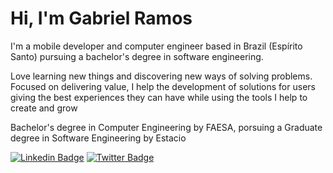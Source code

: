 <!--
**whosramos/whosramos** is a ✨ _special_ ✨ repository because its `README.md` (this file) appears on your GitHub profile.

Here are some ideas to get you started:

- 🔭 I’m currently working on ...
- 🌱 I’m currently learning ...
- 👯 I’m looking to collaborate on ...
- 🤔 I’m looking for help with ...
- 💬 Ask me about ...
- 📫 How to reach me: ...
- 😄 Pronouns: ...
- ⚡ Fun fact: ...
-->

<!-- TITLE -->
<h1 align="left"> Hi, I'm Gabriel Ramos</h1>

<!-- STATS -->
<!-- <img align="right" src="https://github-readme-stats.vercel.app/api?username=whosramoss&&show_icons=false&title_color=191919&icon_color=191919&text_color=ffffffbg_color=ffffff&hide=prs,issues" />-->

<!-- ABOUT -->
I'm a mobile developer and computer engineer based in Brazil (Espírito Santo) pursuing a bachelor's degree in software engineering.

Love learning new things and discovering new ways of solving problems. Focused on delivering value, I help the development of solutions for users giving the best experiences they can have while using the tools I help to create and grow

Bachelor's degree in Computer Engineering by FAESA, porsuing a Graduate degree in Software Engineering by Estacio
<!-- <p align="right"><a target="_blank" rel="noopener noreferrer" href="https://camo.githubusercontent.com/36111698c87a7590d7bb79964a2e17d00effcd30e5340a76f77984ac46c59014/68747470733a2f2f6769746875622d726561646d652d73746174732e76657263656c2e6170702f6170692f746f702d6c616e67732f3f757365726e616d653d5950417a657665646f266c61796f75743d636f6d7061637426686964655f7469746c653d74727565267468656d653d6461726b"><img src="https://camo.githubusercontent.com/36111698c87a7590d7bb79964a2e17d00effcd30e5340a76f77984ac46c59014/68747470733a2f2f6769746875622d726561646d652d73746174732e76657263656c2e6170702f6170692f746f702d6c616e67732f3f757365726e616d653d5950417a657665646f266c61796f75743d636f6d7061637426686964655f7469746c653d74727565267468656d653d6461726b" alt="Top Langs" data-canonical-src="https://github-readme-stats.vercel.app/api/top-langs/?username=whosramoss&amp;layout=compact&amp;hide_title=true&amp;theme=dark" style="max-width:100%;">
</a></p> -->

<!-- LANGUAGES -->
<!--<img align="center" height="25" src="https://raw.githubusercontent.com/github/explore/80688e429a7d4ef2fca1e82350fe8e3517d3494d/topics/dart/dart.png"></img>&nbsp;<img align="center" height="25" src="https://raw.githubusercontent.com/github/explore/80688e429a7d4ef2fca1e82350fe8e3517d3494d/topics/flutter/flutter.png"></img>&nbsp;
<img align="center" height="25" src="https://raw.githubusercontent.com/github/explore/80688e429a7d4ef2fca1e82350fe8e3517d3494d/topics/android/android.png"></img>&nbsp;<img align="center" height="25" src="https://raw.githubusercontent.com/github/explore/80688e429a7d4ef2fca1e82350fe8e3517d3494d/topics/kotlin/kotlin.png"></img>-->


<!-- SOCIAL -->
[![Linkedin Badge](https://img.shields.io/badge/-LinkedIn-blue?style=for-the-badge&logo=Linkedin&logoColor=white&link=https://www.linkedin.com/in/whosramoss)](https://www.linkedin.com/in/whosramoss/)
[![Twitter Badge](https://img.shields.io/badge/-Twitter-1ca0f1?style=for-the-badge&labelColor=1ca0f1&logo=twitter&logoColor=white&link=https://twitter.com/whosramoss)](https://twitter.com/whosramoss)

<!-- SOCIAL 
<p align="center">
  <a href="https://www.linkedin.com/in/whosramoss/">
    <img align="center" alt="Gabriel | LinkedIn" src="https://img.icons8.com/bubbles/50/000000/linkedin.png" />
  </a>
  <a href="https://www.behance.net/whosramoss">
    <img align="center" alt="Gabriel | Behance"src="https://img.icons8.com/bubbles/50/000000/behance.png" />
  </a>
</p> -->



<!-- <p align="left"> <img src="https://komarev.com/ghpvc/?username=whosramos" alt="users" /> </p> -->
